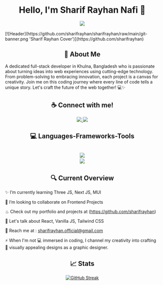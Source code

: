 <h1 align="center">Hello, I'm Sharif Rayhan Nafi 👋</h1>
<p align="center">
  <a><img src="https://readme-typing-svg.herokuapp.com?lines=React+Developer;Full+Stack+Developer;MERN+Stack+Developer;Frontend+Specialist;&center=true&width=500&height=50"></a>
</p>
[![Header](https://github.com/sharifrayhan/sharifrayhan/raw/main/git-banner.png 'Sharif Rayhan Cover')](https://github.com/sharifrayhan)

<h2 align="center">💫 About Me</h2>
A dedicated full-stack developer in Khulna, Bangladesh who is passionate about turning ideas into web experiences using cutting-edge technology. From problem-solving to embracing innovation, each project is a canvas for creativity. Join me on this coding journey where every line of code tells a unique story. Let's craft the future of the web together! 💻✨


<h2 align="center">☕ Connect with me!</h2>
<div align="center">
<a href="https://instagram.com/sharifrayhannafi">
<img src="https://skillicons.dev/icons?i=instagram" />
</a>
<a href="https://linkedin.com/in/sharifrayhannafi">
<img src="https://skillicons.dev/icons?i=linkedin" />
</a>
</div>


<h2 align="center">💻 Languages-Frameworks-Tools </h2>
<br/>
<div align="center">
<a href="https://skillicons.dev">
<img src="https://skillicons.dev/icons?i=react,html,css,nodejs,javascript,tailwind,express,firebase,mongodb" /><br> <img src="https://skillicons.dev/icons?i=git,github,vscode,figma,vercel,netlify,illustrator,aftereffects" />
</a>
</div>


<h2 align="center">🔍 Current Overview</h2>

✨ I’m currently learning Three JS, Next JS, MUI

👯 I’m looking to collaborate on Frontend Projects

♨ Check out my portfolio and projects at (https://github.com/sharifrayhan)

💬 Let's talk about React, Vanilla JS, Tailwind CSS

📧 Reach me at : sharifrayhan.official@gmail.com

⚡ When I'm not 💻 immersed in coding, I channel my creativity into crafting 🎨 visually appealing designs as a graphic designer.


<h2 align="center">📈 Stats </h2>
<div align="center">
<a href="https://git.io/streak-stats"><img src="https://github-readme-streak-stats.herokuapp.com?user=sharifrayhan&theme=tokyonight&hide_border=true&hide_longest_streak=true" alt="GitHub Streak" /></a>
</div>

  

